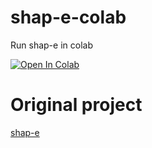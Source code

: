 # shap-e-colab
 Run shap-e in colab

[![Open In Colab](https://colab.research.google.com/assets/colab-badge.svg)](https://colab.research.google.com/drive/1YlHZ99YDGudehvm1bkkUtyhD5KHzs9h0?usp=sharing)

# Original project
[shap-e](https://github.com/openai/shap-e)

